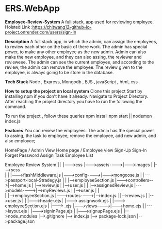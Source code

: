 # ERS.WebApp
**Employee-Review-System**
A full stack, app used for reviewing employee. Hoisted Link :https://chitwang12-github-io-project.onrender.com/users/sign-in

**Description**
A full stack app, in which the admin, can assign the employees, to review each other on the basic of there work. The admin has special power, to make any other employee as the new admin. Admin can also make the new employee, and they can also assing, the reviewer and revieweee. The admin can see the current employee, and according to the review, the admin can remove the employee. The review given to the employee, is always going to be store in the database.

**Tech Stack**
Node , Express, Mongodb , EJS , javaScript , html, css

**How to setup the project on local system**
Clone this project
Start by installing npm if you don't have it already.
Navigate to Project Directory.
After reaching the project directory you have to run the following the command.

To run the project , follow these queries
     npm install 
     npm start || nodemon index.js

**Features**
You can review the employees. The admin has the special power to assing, the task to employee, remove the employee, add new admin, and also employee;

HomePage / Admin View
Home page / Employee view
Sign-Up
Sign-In
Forget Password
Assign Task
Employee List

Employee Review System
    |
    |               |--->css
    |--->assets---->|--->images
    |               |--->scss  
    |
    |               |--->flashMiddleware.js
    |--->config---->|--->mongoose.js
    |               |--->passport-local-Stradegy.js
    |
    |                  |-->employeeSection.js
    |--->controllers-->|-->home.js
    |                  |-->review.js
    |                  |-->user.js
    |
    |               |-->assignedReview.js
    |--->models---->|-->myReviews.js
    |               |-->user.js
    |
    |              
    |               |-->employeeSection.js
    |--->routes---->|-->index.js
    |               |-->review.js
    |               |-->user.js
    |
    |              |--->header.ejs
    |              |---> assignwork.ejs
    |              |---> employeeSection.ejs
    |              |---> .ejs
    |--->views---->|--->home.ejs
    |              |--->layout.ejs
    |              |--->signinPage.ejs
    |              |--->signupPage.ejs
    |
    |-->node_modules
    |-->.gitignore
    |--> index.js
    |--> package-lock.json
    |-->package.json
    
